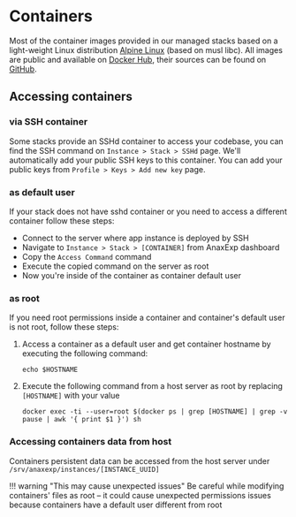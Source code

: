 # Containers

Most of the container images provided in our managed stacks based on a light-weight Linux distribution [Alpine Linux](https://alpinelinux.org/) (based on musl libc). All images are public and available on [Docker Hub](https://hub.docker.com/r/anaxexp/), their sources can be found on [GitHub](https://github.com/anaxexp/).

## Accessing containers

### via SSH container

Some stacks provide an SSHd container to access your codebase, you can find the SSH command on `Instance > Stack > SSHd` page. We'll automatically add your public SSH keys to this container. You can add your public keys from `Profile > Keys > Add new key` page. 

### as default user

If your stack does not have sshd container or you need to access a different container follow these steps:

* Connect to the server where app instance is deployed by SSH
* Navigate to `Instance > Stack > [CONTAINER]` from AnaxExp dashboard
* Copy the `Access Command` command
* Execute the copied command on the server as root
* Now you're inside of the container as container default user

### as root

If you need root permissions inside a container and container's default user is not root, follow these steps:

1. Access a container as a default user and get container hostname by executing the following command:
    ```shell
    echo $HOSTNAME
    ```
    
2. Execute the following command from a host server as root by replacing `[HOSTNAME]` with your value
    ```shell
    docker exec -ti --user=root $(docker ps | grep [HOSTNAME] | grep -v pause | awk '{ print $1 }') sh
    ``` 

### Accessing containers data from host

Containers persistent data can be accessed from the host server under `/srv/anaxexp/instances/[INSTANCE_UUID]​`

!!! warning "This may cause unexpected issues"
    Be careful while modifying containers' files as root – it could cause unexpected permissions issues because containers have a default user different from root
